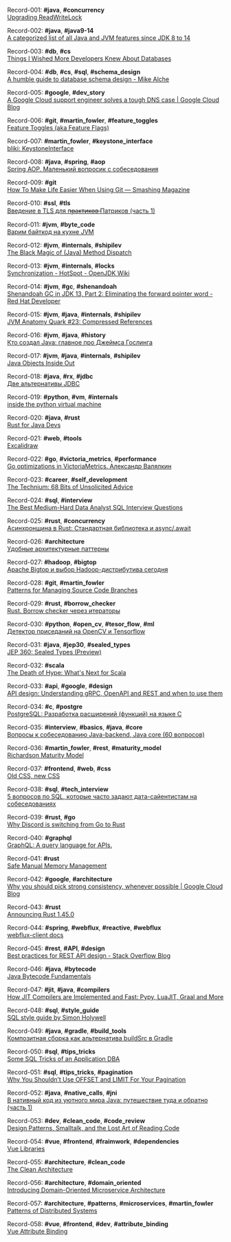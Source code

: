 Record-001: **#java**, **#concurrency**  
[Upgrading ReadWriteLock](https://www.javaspecialists.eu/archive/Issue279.html)

Record-002: **#java**, **#java9-14**  
[A categorized list of all Java and JVM features since JDK 8 to 14](https://advancedweb.hu/a-categorized-list-of-all-java-and-jvm-features-since-jdk-8-to-14/)

Record-003: **#db**, **#cs**  
[Things I Wished More Developers Knew About Databases](https://medium.com/@rakyll/things-i-wished-more-developers-knew-about-databases-2d0178464f78)

Record-004: **#db**, **#cs**, **#sql**, **#schema_design**  
[A humble guide to database schema design - Mike Alche](https://www.mikealche.com/software-development/a-humble-guide-to-database-schema-design)

Record-005: **#google**, **#dev_story**  
[A Google Cloud support engineer solves a tough DNS case | Google Cloud Blog](https://cloud.google.com/blog/topics/inside-google-cloud/google-cloud-support-engineer-solves-a-tough-dns-case)

Record-006: **#git**, **#martin_fowler**, **#feature_toggles**  
[Feature Toggles (aka Feature Flags)](https://martinfowler.com/articles/feature-toggles.html)

Record-007: **#martin_fowler**, **#keystone_interface**  
[bliki: KeystoneInterface](https://martinfowler.com/bliki/KeystoneInterface.html)

Record-008: **#java**, **#spring**, **#aop**  
[Spring AOP. Маленький вопросик с собеседования](https://habr.com/ru/post/347752/)

Record-009: **#git**  
[How To Make Life Easier When Using Git — Smashing Magazine](https://www.smashingmagazine.com/make-life-easier-when-using-git)

Record-010: **#ssl**, **#tls**  
[Введение в TLS для п̶р̶а̶к̶т̶и̶к̶о̶в̶ Патриков (часть 1)](https://habr.com/ru/company/plesk/blog/502604/)

Record-011: **#jvm**, **#byte_code**  
[Варим байткод на кухне JVM](https://habr.com/ru/company/domclick/blog/500646/)

Record-012: **#jvm**, **#internals**, **#shipilev**  
[The Black Magic of (Java) Method Dispatch](https://shipilev.net/blog/2015/black-magic-method-dispatch/)

Record-013: **#jvm**, **#internals**, **#locks**  
[Synchronization - HotSpot - OpenJDK Wiki](https://wiki.openjdk.java.net/display/HotSpot/Synchronization)

Record-014: **#jvm**, **#gc**, **#shenandoah**  
[Shenandoah GC in JDK 13, Part 2: Eliminating the forward pointer word - Red Hat Developer](https://developers.redhat.com/blog/2019/06/28/shenandoah-gc-in-jdk-13-part-2-eliminating-the-forward-pointer-word/)

Record-015: **#jvm**, **#java**, **#internals**, **#shipilev**   
[JVM Anatomy Quark #23: Compressed References](https://shipilev.net/jvm/anatomy-quarks/23-compressed-references/)

Record-016: **#jvm**, **#java**, **#history**  
[Кто создал Java: главное про Джеймса Гослинга](https://habr.com/ru/company/jugru/blog/502062/)

Record-017: **#jvm**, **#java**, **#internals**, **#shipilev**   
[Java Objects Inside Out](https://shipilev.net/jvm/objects-inside-out/)

Record-018: **#java**, **#rx**, **#jdbc**   
[Две альтернативы JDBC](https://habr.com/ru/post/501432/)

Record-019: **#python**, **#vm**, **#internals**   
[inside the python virtual machine](https://leanpub.com/insidethepythonvirtualmachine/read)

Record-020: **#java**, **#rust**   
[Rust for Java Devs](https://leshow.github.io/post/rust_for_java_devs/)

Record-021: **#web**, **#tools**   
[Excalidraw](https://excalidraw.com/)

Record-022: **#go**, **#victoria_metrics**, **#performance**  
[Go optimizations in VictoriaMetrics. Александр Валялкин](https://habr.com/ru/post/500844/)

Record-023: **#career**, **#self_development**  
[The Technium: 68 Bits of Unsolicited Advice](https://kk.org/thetechnium/68-bits-of-unsolicited-advice/)

Record-024: **#sql**, **#interview**  
[The Best Medium-Hard Data Analyst SQL Interview Questions](https://quip.com/2gwZArKuWk7W)

Record-025: **#rust**, **#concurrency**  
[Асинхронщина в Rust: Стандартная библиотека и async/.await](https://habr.com/ru/post/504020/)

Record-026: **#architecture**   
[Удобные архитектурные паттерны](https://habr.com/ru/company/dbtc/blog/499758/)

Record-027: **#hadoop**, **#bigtop**  
[Apache Bigtop и выбор Hadoop-дистрибутива сегодня](https://habr.com/ru/company/rostelecom/blog/499854/)

Record-028: **#git**, **#martin_fowler**    
[Patterns for Managing Source Code Branches](https://martinfowler.com/articles/branching-patterns.html)

Record-029: **#rust**, **#borrow_checker**    
[Rust. Borrow checker через итераторы](https://habr.com/ru/post/499108/)

Record-030: **#python**, **#open_cv**, **#tesor_flow**, **#ml**    
[Детектор приседаний на OpenCV и Tensorflow](https://habr.com/ru/post/501362/)

Record-031: **#java**, **#jep30**, **#sealed_types**  
[JEP 360: Sealed Types (Preview)](https://habr.com/ru/company/jugru/blog/498494/)

Record-032: **#scala**  
[The Death of Hype: What's Next for Scala](https://www.lihaoyi.com/post/TheDeathofHypeWhatsNextforScala.html)

Record-033: **#api**, **#google**, **#design**  
[API design: Understanding gRPC, OpenAPI and REST and when to use them](https://cloud.google.com/blog/products/api-management/understanding-grpc-openapi-and-rest-and-when-to-use-them)

Record-034: **#c**, **#postgre**  
[PostgreSQL: Разработка расширений (функций) на языке С](https://habr.com/ru/company/tensor/blog/497990/)

Record-035: **#interview**, **#basics**, **#java**, **#core**  
[Вопросы к собеседованию Java-backend, Java core (60 вопросов)](https://habr.com/ru/post/485678/)

Record-036: **#martin_fowler**, **#rest**, **#maturity_model**  
[Richardson Maturity Model](https://martinfowler.com/articles/richardsonMaturityModel.html)

Record-037: **#frontend**, **#web**, **#css**   
[Old CSS, new CSS](https://eev.ee/blog/2020/02/01/old-css-new-css/)

Record-038: **#sql**, **#tech_interview**  
[5 вопросов по SQL, которые часто задают дата-сайентистам на собеседованиях](https://habr.com/ru/company/ruvds/blog/487878/)

Record-039: **#rust**, **#go**  
[Why Discord is switching from Go to Rust](https://blog.discord.com/why-discord-is-switching-from-go-to-rust-a190bbca2b1f)

Record-040: **#graphql**  
[GraphQL: A query language for APIs.](https://graphql.org/learn/queries/)

Record-041: **#rust**  
[Safe Manual Memory Management](https://pcwalton.github.io/2013/05/20/safe-manual-memory-management.html)

Record-042: **#google**, **#architecture**  
[Why you should pick strong consistency, whenever possible | Google Cloud Blog](https://cloud.google.com/blog/products/gcp/why-you-should-pick-strong-consistency-whenever-possible)

Record-043: **#rust**  
[Announcing Rust 1.45.0](https://blog.rust-lang.org/2020/07/16/Rust-1.45.0.html)

Record-044: **#spring**, **#webflux**, **#reactive**, **#webflux**  
[webflux-client docs](https://docs.spring.io/spring/docs/5.1.2.RELEASE/spring-framework-reference/web-reactive.html#webflux-client)

Record-045: **#rest**, **#API**, **#design**  
[Best practices for REST API design - Stack Overflow Blog](https://stackoverflow.blog/2020/03/02/best-practices-for-rest-api-design/)

Record-046: **#java**, **#bytecode**  
[Java Bytecode Fundamentals](http://arhipov.blogspot.com/2011/01/java-bytecode-fundamentals.html)

Record-047: **#jit**, **#java**, **#compilers**  
[How JIT Compilers are Implemented and Fast: Pypy, LuaJIT, Graal and More](https://carolchen.me/blog/jits-impls/)

Record-048: **#sql**, **#style_guide**  
[SQL style guide by Simon Holywell](https://www.sqlstyle.guide/)

Record-049: **#java**, **#gradle**, **#build_tools**  
[Композитная сборка как альтернатива buildSrc в Gradle](https://habr.com/ru/company/badoo/blog/514094/)

Record-050: **#sql**, **#tips_tricks**  
[Some SQL Tricks of an Application DBA](https://hakibenita.com/sql-tricks-application-dba)

Record-051: **#sql**, **#tips_tricks**, **#pagination**  
[Why You Shouldn’t Use OFFSET and LIMIT For Your Pagination](https://medium.com/swlh/why-you-shouldnt-use-offset-and-limit-for-your-pagination-4440e421ba87)

Record-052: **#java**, **#native_calls**, **#jni**  
[В нативный код из уютного мира Java: путешествие туда и обратно (часть 1)](https://habr.com/ru/company/jugru/blog/521672/)

Record-053: **#dev**, **#clean_code**, **#code_review**  
[Design Patterns, Smalltalk, and the Lost Art of Reading Code](https://medium.com/@kylegenebrown/design-patterns-smalltalk-and-the-lost-art-of-reading-code-1727d93fd7fa)

Record-054: **#vue**, **#frontend**, **#fraimwork**, **#dependencies**  
[Vue Libraries](https://medium.com/better-programming/top-vue-libraries-for-your-next-app-af10de6c2b74)

Record-055: **#architecture**, **#clean_code**  
[The Clean Architecture](https://blog.cleancoder.com/uncle-bob/2012/08/13/the-clean-architecture.html)

Record-056: **#architecture**, **#domain_oriented**  
[Introducing Domain-Oriented Microservice Architecture](https://eng.uber.com/microservice-architecture/)

Record-057: **#architecture**, **#patterns**, **#microservices**, **#martin_fowler**  
[Patterns of Distributed Systems](https://martinfowler.com/articles/patterns-of-distributed-systems/)

Record-058: **#vue**, **#frontend**, **#dev**, **#attribute_binding**  
[Vue Attribute Binding](https://www.vuemastery.com/courses/intro-to-vue-js/attribute-binding)